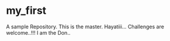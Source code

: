 # my_first
A sample Repository.
This is the master. Hayatiii...
Challenges are welcome..!!! I am the Don..
